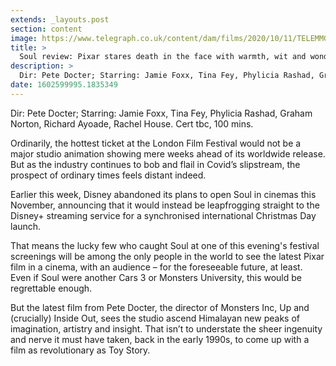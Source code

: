```yaml
--- 
extends: _layouts.post 
section: content 
image: https://www.telegraph.co.uk/content/dam/films/2020/10/11/TELEMMGLPICT000237810543_trans_NvBQzQNjv4BqFqrmjW5i1vTRzUaT7wY43xMIP2QZSJa5WgvbX3x9Xk4.jpeg?impolicy=logo-overlay 
title: > 
  Soul review: Pixar stares death in the face with warmth, wit and wonder 
description: > 
  Dir: Pete Docter; Starring: Jamie Foxx, Tina Fey, Phylicia Rashad, Graham Norton, Richard Ayoade, Rachel House.Ordinarily, the hottest ticket at the London Film Festival would not be a major studio animation showing mere weeks ahead of its worldwide release.But as the industry continues to bob and flail in Covid’s slipstream, the prospect of ordinary times feels distant indeed.Even if Soul were another Cars 3 or Monsters University, this would be regrettable enough.But the latest film from Pete Docter, the director of Monsters Inc, Up and (crucially) Inside Out, sees the studio ascend Himalayan new peaks of imagination, artistry and insight. 
date: 1602599995.1835349 
--- 
```

Dir: Pete Docter; Starring: Jamie Foxx, Tina Fey, Phylicia Rashad, Graham Norton, Richard Ayoade, Rachel House. Cert tbc, 100 mins.

Ordinarily, the hottest ticket at the London Film Festival would not be a major studio animation showing mere weeks ahead of its worldwide release. But as the industry continues to bob and flail in Covid’s slipstream, the prospect of ordinary times feels distant indeed.

Earlier this week, Disney abandoned its plans to open Soul in cinemas this November, announcing that it would instead be leapfrogging straight to the Disney+ streaming service for a synchronised international Christmas Day launch.

That means the lucky few who caught Soul at one of this evening's festival screenings will be among the only people in the world to see the latest Pixar film in a cinema, with an audience – for the foreseeable future, at least. Even if Soul were another Cars 3 or Monsters University, this would be regrettable enough.

But the latest film from Pete Docter, the director of Monsters Inc, Up and (crucially) Inside Out, sees the studio ascend Himalayan new peaks of imagination, artistry and insight. That isn’t to understate the sheer ingenuity and nerve it must have taken, back in the early 1990s, to come up with a film as revolutionary as Toy Story.